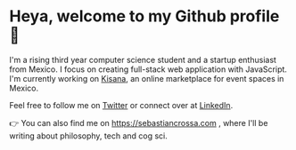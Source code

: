 # Heya, welcome to my Github profile 👋

I'm a rising third year computer science student and a startup enthusiast from Mexico. I focus on creating full-stack web application with JavaScript. I'm currently working on [Kisana](https://kisana.co), an online marketplace for event spaces in Mexico.

Feel free to follow me on [Twitter](https://twitter.com/SebastianCrossa) or connect over at [LinkedIn](https://www.linkedin.com/in/sebastiancrossa/).

👉 You can also find me on https://sebastiancrossa.com , where I'll be writing about philosophy, tech and cog sci.
